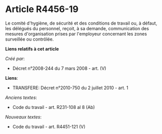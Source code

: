 # Article R4456-19

Le comité d'hygiène, de sécurité et des conditions de travail ou, à défaut, les délégués du personnel, reçoit, à sa demande,
communication des mesures d'organisation prises par l'employeur concernant les zones surveillée ou contrôlée.

**Liens relatifs à cet article**

_Créé par_:

  - Décret n°2008-244 du 7 mars 2008 - art. (V)

**Liens**:

  - TRANSFERE: Décret n°2010-750 du 2 juillet 2010 - art. 1

_Anciens textes_:

  - Code du travail - art. R231-108 al 8 (Ab)

_Nouveaux textes_:

  - Code du travail - art. R4451-121 (V)
